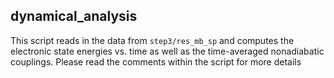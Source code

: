 ## dynamical_analysis

This script reads in the data from `step3/res_mb_sp` and computes the electronic state energies vs. time as well as the time-averaged nonadiabatic couplings. Please read the comments within the script for more details 
